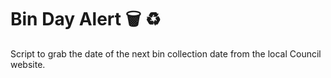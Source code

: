 # Bin Day Alert 🗑 ♻️
Script to grab the date of the next bin collection date from the local Council website.
